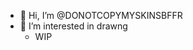 - 👋 Hi, I’m @DONOTCOPYMYSKINSBFFR
- 👀 I’m interested in drawng
  - WIP

<!---
DONOTCOPYMYSKINSBFFR/DONOTCOPYMYSKINSBFFR is a ✨ special ✨ repository because its `README.md` (this file) appears on your GitHub profile.
You can click the Preview link to take a look at your changes.
--->
